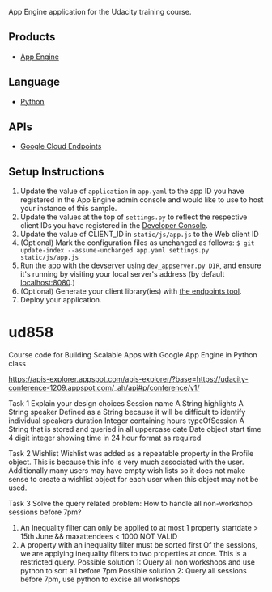 App Engine application for the Udacity training course.

## Products
- [App Engine][1]

## Language
- [Python][2]

## APIs
- [Google Cloud Endpoints][3]

## Setup Instructions
1. Update the value of `application` in `app.yaml` to the app ID you
   have registered in the App Engine admin console and would like to use to host
   your instance of this sample.
1. Update the values at the top of `settings.py` to
   reflect the respective client IDs you have registered in the
   [Developer Console][4].
1. Update the value of CLIENT_ID in `static/js/app.js` to the Web client ID
1. (Optional) Mark the configuration files as unchanged as follows:
   `$ git update-index --assume-unchanged app.yaml settings.py static/js/app.js`
1. Run the app with the devserver using `dev_appserver.py DIR`, and ensure it's running by visiting your local server's address (by default [localhost:8080][5].)
1. (Optional) Generate your client library(ies) with [the endpoints tool][6].
1. Deploy your application.


[1]: https://developers.google.com/appengine
[2]: http://python.org
[3]: https://developers.google.com/appengine/docs/python/endpoints/
[4]: https://console.developers.google.com/
[5]: https://localhost:8080/
[6]: https://developers.google.com/appengine/docs/python/endpoints/endpoints_tool

ud858
=====

Course code for Building Scalable Apps with Google App Engine in Python class

https://apis-explorer.appspot.com/apis-explorer/?base=https://udacity-conference-1209.appspot.com/_ah/api#p/conference/v1/

Task 1 Explain your design choices
Session name           A String
highlights             A String
speaker                Defined as a String because it will be difficult to identify individual speakers
duration              Integer containing hours
typeOfSession          A String that is stored and queried in all uppercase
date                   Date object
start time             4 digit integer showing time in 24 hour format as required


Task 2 Wishlist
Wishlist was added as a repeatable property in the Profile object. This is because this info is very much associated with the user.
Additionally many users may have empty wish lists so it does not make sense to create a wishlist object for each user when this object
may not be used.

Task 3 Solve the query related problem:
How to handle all non-workshop sessions before 7pm? 
1. An Inequality filter can only be applied to at most 1 property
startdate > 15th June && maxattendees < 1000 NOT VALID
2. A property with an inequality filter must be sorted first
Of the sessions, we are applying inequality filters to two properties at once. This is a restricted query.
Possible solution 1:
Query all non workshops and use python to sort all before 7pm
Possible solution 2:
Query all sessions before 7pm, use python to excise all workshops
